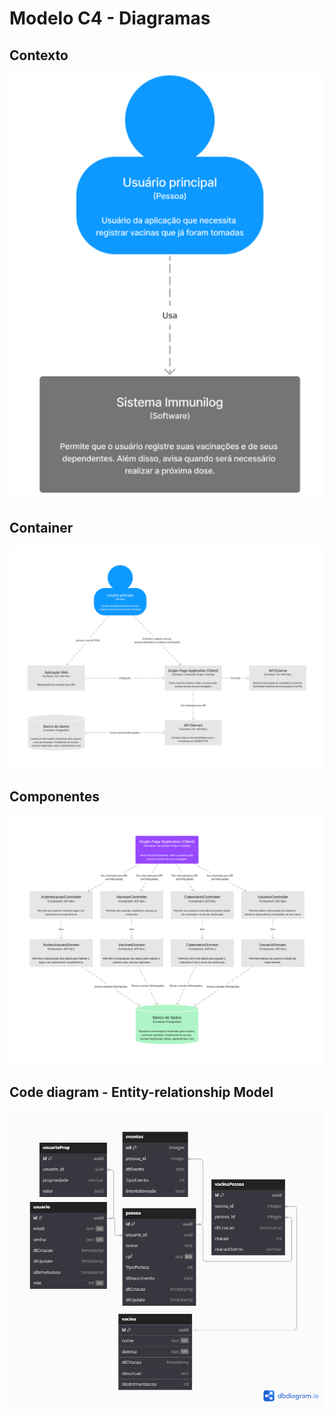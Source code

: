 # Modelo C4 - Diagramas

## Contexto
![Arquitetura C4 - Contexto](assets/C4-diagrama/01.png)
## Container
![Arquitetura C4 - Container](assets/C4-diagrama/02.jpg)
## Componentes
![Arquitetura C4 - Componente](assets/C4-diagrama/03.jpg)
## Code diagram - Entity-relationship Model
![Arquitetura C4 - Codigo](assets/C4-diagrama/04.png)